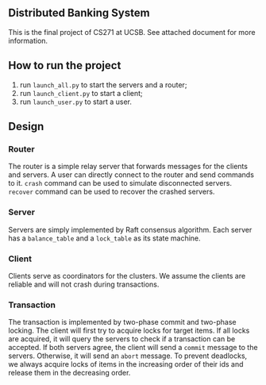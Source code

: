 ## Distributed Banking System

This is the final project of CS271 at UCSB. See attached document for more information.

## How to run the project
1. run `launch_all.py` to start the servers and a router;
2. run `launch_client.py` to start a client;
3. run `launch_user.py` to start a user.

## Design
### Router
The router is a simple relay server that forwards messages for the clients and servers. A user can directly connect to the router and send commands to it. `crash` command can be used to simulate disconnected servers. `recover` command can be used to recover the crashed servers.

### Server
Servers are simply implemented by Raft consensus algorithm. Each server has a `balance_table` and a `lock_table` as its state machine.

### Client
Clients serve as coordinators for the clusters. We assume the clients are reliable and will not crash during transactions.

### Transaction
The transaction is implemented by two-phase commit and two-phase locking. The client will first try to acquire locks for target items. If all locks are acquired, it will query the servers to check if a transaction can be accepted. If both servers agree, the client will send a `commit` message to the servers. Otherwise, it will send an `abort` message. To prevent deadlocks, we always acquire locks of items in the increasing order of their ids and release them in the decreasing order.
